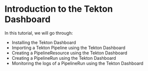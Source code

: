 # Introduction to the Tekton Dashboard

In this tutorial, we will go through:

- Installing the Tekton Dashboard
- Importing a Tekton Pipeline using the Tekton Dashboard
- Creating a PipelineResource using the Tekton Dashboard
- Creating a PipelineRun using the Tekton Dashboard
- Monitoring the logs of a PipelineRun using the Tekton Dashboard
